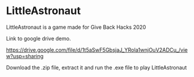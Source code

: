 # LittleAstronaut
LittleAstronaut is a game made for Give Back Hacks 2020


Link to google drive demo.

https://drive.google.com/file/d/1t5aSwF5GbsjaJ_YRola1wnjOuV2ADCu_/view?usp=sharing

Download the .zip file, extract it and run the .exe file to play LittleAstronaut
